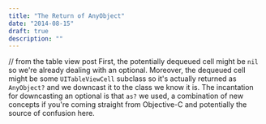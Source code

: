 ```yaml
---
title: "The Return of AnyObject"
date: "2014-08-15"
draft: true
description: ""
---
```


// from the table view post
First, the potentially dequeued cell might be `nil` so we're already dealing with an optional. Moreover, the dequeued cell might be some `UITableViewCell` subclass so it's actually returned as `AnyObject?` and we downcast it to the class we know it is. The incantation for downcasting an optional is that `as?` we used, a combination of new concepts if you're coming straight from Objective-C and potentially the source of confusion here.
